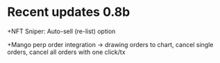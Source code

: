 
# Recent updates 0.8b 

+NFT Sniper: Auto-sell (re-list) option

+Mango perp order integration -> drawing orders to chart, cancel single orders, cancel all orders with one click/tx
